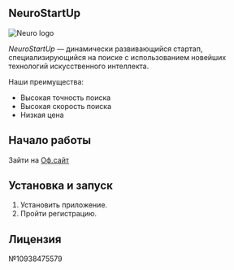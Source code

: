 ## NeuroStartUp
![Neuro logo](https://camo.githubusercontent.com/c6727c717cad1e4820481abb87524f90782445c5/68747470733a2f2f692e696d6775722e636f6d2f495a4f525769492e706e67)

*NeuroStartUp* — динамически развивающийся стартап, специализирующийся на поиске с использованием новейших технологий искусственного интеллекта.

 Наши преимущества:
* Высокая точность поиска
* Высокая скорость поиска
* Низкая цена

## Начало работы
Зайти на [Оф.сайт](https://github.com)

## Установка и запуск 
1. Установить приложение.
2. Пройти регистрацию.


## Лицензия
№10938475579